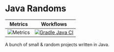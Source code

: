 # Java Randoms
| Metrics | Workflows |
| -------- | ------- |
| ![Metrics](https://raw.githubusercontent.com/iahmadgad/iahmadgad-metrics/refs/heads/main/randoms-java-metrics.svg) | [![Gradle Java CI](https://github.com/iahmadgad/randoms-java/actions/workflows/gradle.yml/badge.svg)](https://github.com/iahmadgad/randoms-java/actions/workflows/gradle.yml) |

A bunch of small & random projects written in Java.
